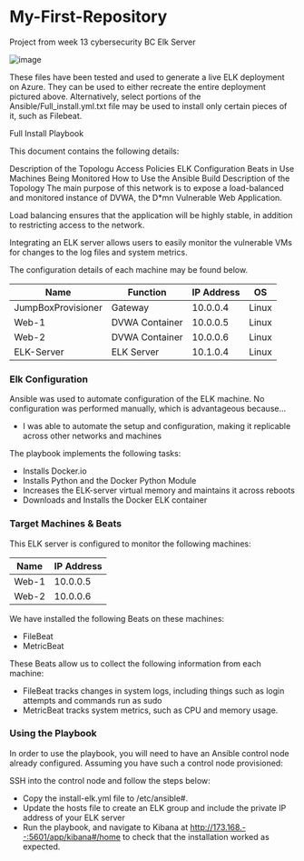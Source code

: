 # My-First-Repository
Project from week 13 cybersecurity BC Elk Server

![image](https://user-images.githubusercontent.com/86344327/123557782-be486f00-d747-11eb-95ad-f3fa02c82a30.png)

These files have been tested and used to generate a live ELK deployment on Azure. They can be used to either recreate the entire deployment pictured above. Alternatively, select portions of the Ansible/Full_install.yml.txt file may be used to install only certain pieces of it, such as Filebeat.

Full Install Playbook

This document contains the following details:

Description of the Topologu
Access Policies
ELK Configuration
Beats in Use
Machines Being Monitored
How to Use the Ansible Build
Description of the Topology
The main purpose of this network is to expose a load-balanced and monitored instance of DVWA, the D*mn Vulnerable Web Application.

Load balancing ensures that the application will be highly stable, in addition to restricting access to the network.

Integrating an ELK server allows users to easily monitor the vulnerable VMs for changes to the log files and system metrics.

The configuration details of each machine may be found below.

| Name               | Function       | IP Address | OS |
|--------------------|----------------|------------|------------------|
| JumpBoxProvisioner | Gateway        | 10.0.0.4   | Linux            |
| Web-1              | DVWA Container | 10.0.0.5   | Linux            |
| Web-2              | DVWA Container | 10.0.0.6   | Linux            |
| ELK-Server         | ELK Server     | 10.1.0.4   | Linux            |

### Elk Configuration

Ansible was used to automate configuration of the ELK machine. No configuration was performed manually, which is advantageous because...
- I was able to automate the setup and configuration, making it replicable across other networks and machines

The playbook implements the following tasks:
- Installs Docker.io
- Installs Python and the Docker Python Module
- Increases the ELK-server virtual memory and maintains it across reboots
- Downloads and Installs the Docker ELK container

### Target Machines & Beats
This ELK server is configured to monitor the following machines:


| Name  | IP Address |
|-------|------------|
| Web-1 | 10.0.0.5   |
| Web-2 | 10.0.0.6   |


We have installed the following Beats on these machines:
- FileBeat
- MetricBeat

These Beats allow us to collect the following information from each machine:
- FileBeat tracks changes in system logs, including things such as login attempts and commands run as sudo
- MetricBeat tracks system metrics, such as CPU and memory usage.

### Using the Playbook
In order to use the playbook, you will need to have an Ansible control node already configured. Assuming you have such a control node provisioned: 

SSH into the control node and follow the steps below:
- Copy the install-elk.yml file to /etc/ansible#.
- Update the hosts file to create an ELK group and include the private IP address of your ELK server 
- Run the playbook, and navigate to Kibana at http://173.168.--:5601/app/kibana#/home to check that the installation worked as expected.
